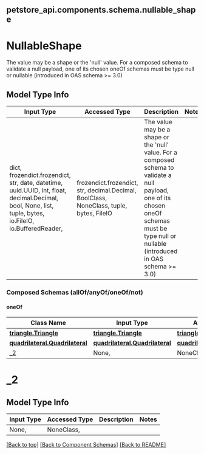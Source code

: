 <a name="top"></a>
## petstore_api.components.schema.nullable_shape
# NullableShape

The value may be a shape or the 'null' value. For a composed schema to validate a null payload, one of its chosen oneOf schemas must be type null or nullable (introduced in OAS schema >= 3.0)

## Model Type Info
Input Type | Accessed Type | Description | Notes
------------ | ------------- | ------------- | -------------
dict, frozendict.frozendict, str, date, datetime, uuid.UUID, int, float, decimal.Decimal, bool, None, list, tuple, bytes, io.FileIO, io.BufferedReader,  | frozendict.frozendict, str, decimal.Decimal, BoolClass, NoneClass, tuple, bytes, FileIO | The value may be a shape or the &#x27;null&#x27; value. For a composed schema to validate a null payload, one of its chosen oneOf schemas must be type null or nullable (introduced in OAS schema &gt;&#x3D; 3.0) |

### Composed Schemas (allOf/anyOf/oneOf/not)
#### oneOf
Class Name | Input Type | Accessed Type | Description | Notes
------------- | ------------- | ------------- | ------------- | -------------
[**triangle.Triangle**](triangle.Triangle.md) | [**triangle.Triangle**](triangle.Triangle.md) | [**triangle.Triangle**](triangle.Triangle.md) |  |
[**quadrilateral.Quadrilateral**](quadrilateral.Quadrilateral.md) | [**quadrilateral.Quadrilateral**](quadrilateral.Quadrilateral.md) | [**quadrilateral.Quadrilateral**](quadrilateral.Quadrilateral.md) |  |
[_2](#_2) | None,  | NoneClass,  |  |

# _2

## Model Type Info
Input Type | Accessed Type | Description | Notes
------------ | ------------- | ------------- | -------------
None,  | NoneClass,  |  |

[[Back to top]](#top) [[Back to Component Schemas]](../../../README.md#Component-Schemas) [[Back to README]](../../../README.md)